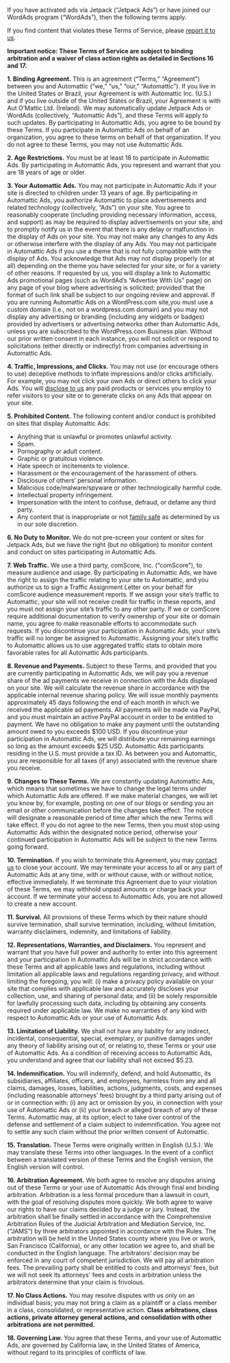 If you have activated ads via Jetpack (“Jetpack Ads”) or have joined our WordAds program (“WordAds”), then the following terms apply. 

If you find content that violates these Terms of Service, please [report it to us](https://en.support.wordpress.com/about-these-ads/). 

**Important notice: These Terms of Service are subject to binding arbitration and a waiver of class action rights as detailed in Sections 16 and 17.** 

**1. Binding Agreement.** This is an agreement (“Terms,” “Agreement”) between you and Automattic (“we,” “us,” “our,” “Automattic”). If you live in the United States or Brazil, your Agreement is with Automattic Inc. (U.S.) and if you live outside of the United States or Brazil, your Agreement is with Aut O’Mattic Ltd. (Ireland). We may automatically update Jetpack Ads or WordAds (collectively, “Automattic Ads”), and these Terms will apply to such updates. By participating in Automattic Ads, you agree to be bound by these Terms. If you participate in Automattic Ads on behalf of an organization, you agree to these terms on behalf of that organization. If you do not agree to these Terms, you may not use Automattic Ads. 

**2. Age Restrictions.** You must be at least 18 to participate in Automattic Ads. By participating in Automattic Ads, you represent and warrant that you are 18 years of age or older. 

**3. Your Automattic Ads.** You may not participate in Automattic Ads if your site is directed to children under 13 years of age. By participating in Automattic Ads, you authorize Automattic to place advertisements and related technology (collectively, “Ads”) on your site. You agree to reasonably cooperate (including providing necessary information, access, and support) as may be required to display advertisements on your site, and to promptly notify us in the event that there is any delay or malfunction in the display of Ads on your site. You may not make any changes to any Ads or otherwise interfere with the display of any Ads. You may not participate in Automattic Ads if you use a theme that is not fully compatible with the display of Ads. You acknowledge that Ads may not display properly (or at all) depending on the theme you have selected for your site, or for a variety of other reasons. If requested by us, you will display a link to Automattic Ads promotional pages (such as WordAd’s “Advertise With Us” page) on any page of your blog where advertising is solicited; provided that the format of such link shall be subject to our ongoing review and approval. If you are running Automattic Ads on a WordPress.com site,you must use a custom domain (i.e., not on a wordpress.com domain) and you may not display any advertising or branding (including any widgets or badges) provided by advertisers or advertising networks other than Automattic Ads, unless you are subscribed to the WordPress.com Business plan. Without our prior written consent in each instance, you will not solicit or respond to solicitations (either directly or indirectly) from companies advertising in Automattic Ads. 

**4. Traffic, Impressions, and Clicks.** You may not use (or encourage others to use) deceptive methods to inflate impressions and/or clicks artificially. For example, you may not click your own Ads or direct others to click your Ads. You will [disclose to us](https://en.support.wordpress.com/about-these-ads/) any paid products or services you employ to refer visitors to your site or to generate clicks on any Ads that appear on your site. 

**5. Prohibited Content.** The following content and/or conduct is prohibited on sites that display Automattic Ads: 

*   Anything that is unlawful or promotes unlawful activity. 
*   Spam. 
*   Pornography or adult content.
*   Graphic or gratuitous violence.
*   Hate speech or incitements to violence.
*   Harassment or the encouragement of the harassment of others.
*   Disclosure of others’ personal information.
*   Malicious code/malware/spyware or other technologically harmful code.
*   Intellectual property infringement.
*   Impersonation with the intent to confuse, defraud, or defame any third party.
*   Any content that is inappropriate or not [family safe](https://wordads.co/2012/09/06/wordads-is-for-family-safe-sites/) as determined by us in our sole discretion. 

**6. No Duty to Monitor.** We do not pre-screen your content or sites for Jetpack Ads, but we have the right (but no obligation) to monitor content and conduct on sites participating in Automattic Ads. 

**7. Web Traffic.** We use a third party, comScore, Inc. (“comScore”), to measure audience and usage. By participating in Automattic Ads, we have the right to assign the traffic relating to your site to Automattic, and you authorize us to sign a Traffic Assignment Letter on your behalf for comScore audience measurement reports. If we assign your site’s traffic to Automattic, your site will not receive credit for traffic in these reports, and you must not assign your site’s traffic to any other party. If we or comScore require additional documentation to verify ownership of your site or domain name, you agree to make reasonable efforts to accommodate such requests. If you discontinue your participation in Automattic Ads, your site’s traffic will no longer be assigned to Automattic. Assigning your site’s traffic to Automattic allows us to use aggregated traffic stats to obtain more favorable rates for all Automattic Ads participants. 

**8. Revenue and Payments.** Subject to these Terms, and provided that you are currently participating in Automattic Ads, we will pay you a revenue share of the ad payments we receive in connection with the Ads displayed on your site. We will calculate the revenue share in accordance with the applicable internal revenue sharing policy. We will issue monthly payments approximately 45 days following the end of each month in which we received the applicable ad payments. All payments will be made via PayPal, and you must maintain an active PayPal account in order to be entitled to payment. We have no obligation to make any payment until the outstanding amount owed to you exceeds $100 USD. If you discontinue your participation in Automattic Ads, we will distribute your remaining earnings so long as the amount exceeds $25 USD. Automattic Ads participants residing in the U.S. must provide a tax ID. As between you and Automattic, you are responsible for all taxes (if any) associated with the revenue share you receive. 

**9. Changes to These Terms.** We are constantly updating Automattic Ads, which means that sometimes we have to change the legal terms under which Automattic Ads are offered. If we make material changes, we will let you know by, for example, posting on one of our blogs or sending you an email or other communication before the changes take effect. The notice will designate a reasonable period of time after which the new Terms will take effect. If you do not agree to the new Terms, then you must stop using Automattic Ads within the designated notice period, otherwise your continued participation in Automattic Ads will be subject to the new Terms going forward. 

**10. Termination.** If you wish to terminate this Agreement, you may [contact us](https://en.support.wordpress.com/about-these-ads/) to close your account. We may terminate your access to all or any part of Automattic Ads at any time, with or without cause, with or without notice, effective immediately. If we terminate this Agreement due to your violation of these Terms, we may withhold unpaid amounts or charge back your account. If we terminate your access to Automattic Ads, you are not allowed to create a new account. 

**11. Survival.** All provisions of these Terms which by their nature should survive termination, shall survive termination, including, without limitation, warranty disclaimers, indemnity, and limitations of liability.

**12. Representations, Warranties, and Disclaimers.** You represent and warrant that you have full power and authority to enter into this agreement and your participation in Automattic Ads will be in strict accordance with these Terms and all applicable laws and regulations, including without limitation all applicable laws and regulations regarding privacy, and without limiting the foregoing, you will: (i) make a privacy policy available on your site that complies with applicable law and accurately discloses your collection, use, and sharing of personal data; and (ii) be solely responsible for lawfully processing such data, including by obtaining any consents required under applicable law. We make no warranties of any kind with respect to Automattic Ads or your use of Automattic Ads.

**13. Limitation of Liability.** We shall not have any liability for any indirect, incidental, consequential, special, exemplary, or punitive damages under any theory of liability arising out of, or relating to, these Terms or your use of Automattic Ads. As a condition of receiving access to Automattic Ads, you understand and agree that our liability shall not exceed $5.23.

**14. Indemnification.** You will indemnify, defend, and hold Automattic, its subsidiaries, affiliates, officers, and employees, harmless from any and all claims, damages, losses, liabilities, actions, judgments, costs, and expenses (including reasonable attorneys’ fees) brought by a third party arising out of or in connection with: (i) any act or omission by you, in connection with your use of Automattic Ads or (ii) your breach or alleged breach of any of these Terms. Automattic may, at its option, elect to take over control of the defense and settlement of a claim subject to indemnification. You agree not to settle any such claim without the prior written consent of Automattic.

**15. Translation.** These Terms were originally written in English (U.S.). We may translate these Terms into other languages. In the event of a conflict between a translated version of these Terms and the English version, the English version will control. 

**16. Arbitration Agreement.** We both agree to resolve any disputes arising out of these Terms or your use of Automattic Ads through final and binding arbitration. Arbitration is a less formal procedure than a lawsuit in court, with the goal of resolving disputes more quickly. We both agree to waive our rights to have our claims decided by a judge or jury. Instead, the arbitration shall be finally settled in accordance with the Comprehensive Arbitration Rules of the Judicial Arbitration and Mediation Service, Inc. (“JAMS”) by three arbitrators appointed in accordance with the Rules. The arbitration will be held in the United States county where you live or work, San Francisco (California), or any other location we agree to, and shall be conducted in the English language. The arbitrators’ decision may be enforced in any court of competent jurisdiction. We will pay all arbitration fees. The prevailing party shall be entitled to costs and attorneys’ fees, but we will not seek its attorneys' fees and costs in arbitration unless the arbitrators determine that your claim is frivolous. 

**17. No Class Actions.** You may resolve disputes with us only on an individual basis; you may not bring a claim as a plaintiff or a class member in a class, consolidated, or representative action. **Class arbitrations, class actions, private attorney general actions, and consolidation with other arbitrations are not permitted.** 

**18. Governing Law.** You agree that these Terms, and your use of Automattic Ads, are governed by California law, in the United States of America, without regard to its principles of conflicts of law.
